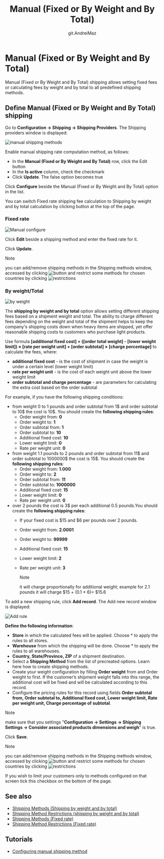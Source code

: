 ﻿---
title: Manual (Fixed or By Weight and By Total)
uid: en/getting-started/configure-shipping/shipping-providers
author: git.AndreiMaz
contributors: git.rajupaladiya, git.DmitriyKulagin, git.exileDev
---

# Manual (Fixed or By Weight and By Total)

Manual (Fixed or By Weight and By Total) shipping allows setting fixed fees or calculating fees by weight and by total to all predefined shipping methods.

## Define Manual (Fixed or By Weight and By Total) shipping

Go to **Configuration → Shipping → Shipping Providers**. The Shipping providers window is displayed:

![manual shipping methods](_static/index/manual-shipping-rate-methods.png)

Enable manual shipping rate computation method, as follows:

* In the **Manual (Fixed or By Weight and By Total)** row, click the Edit button
* In the **Is active** column, check the checkmark
* Click **Update**. The false option becomes true

Click **Configure** beside the Manual (Fixed or By Weight and By Total) option in the list.

You can switch Fixed rate shipping fee calculation to Shipping by weight and by total calculation by clicking button at the top of the page.

### Fixed rate

![Manual configure](_static/index/manual-shipping-confugure.png)

Click **Edit** beside a shipping method and enter the fixed rate for it.

Click **Update**.

> [!NOTE]
> 
> you can add/remove shipping methods in the Shipping methods window, accessed by clicking ![button](_static/index/manual-shipping-manage-button.png) and restrict some methods for chosen countries by clicking ![restrictions](_static/index/manual-shipping-restrictions.png)

### By weight/Total

![by weight](_static/index/manual-shipping-by-weight-total.png)

The **shipping by weight and by total** option allows setting different shipping fees based on a shipment weight and total. The ability to charge different fees depending on the weight and total of the shipment helps to keep the company's shipping costs down when heavy items are shipped, yet offer reasonable shipping costs to customers who purchase light products.

Use formula **[additional fixed cost] + ([order total weight] - [lower weight limit]) &times; [rate per weight unit] + [order subtotal] &times; [charge percentage]** to calculate the fees, where:

* **additional fixed cost** - is the cost of shipment in case the weight is under a certain level (lower weight limit)
* **rate per weight unit** - is the cost of each weight unit above the lower weight limit
* **order subtotal and charge percentage** - are parameters for calculating the extra cost based on the order subtotal

For example, if you have the following shipping conditions:

* from weight 0 to 1 pounds and order subtotal from 1$ and order subtotal to 10$ the cost is 10$. You should create the **following shipping rules**:
  * Order weight from: **0**
  * Order weight to: **1**
  * Order subtotal from: **1**
  * Order subtotal to: **10**
  * Additional fixed cost: **10**
  * Lower weight limit: **0**
  * Rate per weight unit: **0**
* from weight 1.1 pounds to 2 pounds and order subtotal from 11$ and order subtotal to 1000000$ the cost is 15$. You should create the **following shipping rules**:
  * Order weight from: **1.000**
  * Order weight to: **2**
  * Order subtotal from: **11**
  * Order subtotal to: **1000000**
  * Additional fixed cost: **15**
  * Lower weight limit: **0**
  * Rate per weight unit: **0**
* over 2 pounds the cost is 3$ per each additional 0.5 pounds.You should create the **following shipping rules**:
  * If your fixed cost is $15 and $6 per pounds over 2 pounds.
  * Order weight from: **2.0001**
  * Order weight to: **99999**
  * Additional fixed cost: **15**
  * Lower weight limit: **2**
  * Rate per weight unit: **3**
  
	> [!NOTE] 
	> 
	> it will charge proportionally for additional weight; 
	> example for 2.1 pounds it will charge $15 + (0.1 * 6)= $15.6

To add a new shipping rule, click **Add record**. The Add new record window is displayed:

![Add rule](_static/index/manual-shipping-add-new.png)

**Define the following information**:

* **Store** in which the calculated fees will be applied. Choose * to apply the rules to all stores.
* **Warehouse** from which the shipping will be done. Choose * to apply the rules to all warehouses.
* **Country, State/Province, ZIP** of a shipment destination.
* Select a **Shipping Method** from the list of precreated options. Learn here how to create shipping methods.
* Create your weight configuration by filling **Order weight** from and Order weight to first. If the customer’s shipment weight falls into this range, the additional cost will be fixed and will be calculated according to this record.
* Configure the pricing rules for this record using fields **Order subtotal from, Order subtotal to, Additional fixed cost, Lower weight limit, Rate per weight unit, Charge percentage of subtotal**.

> [!NOTE]
> 
> make sure that you settings "**Configuration → Settings → Shipping Settings → Consider associated products dimensions and weigh**" is true.

Click **Save**.

> [!NOTE]
> 
> you can add/remove shipping methods in the Shipping methods window, accessed by clicking ![button](_static/index/manual-shipping-manage-button.png) and restrict some methods for chosen countries by clicking ![restrictions](_static/index/manual-shipping-restrictions.png)
> 
> If you wish to limit your customers only to methods configured on that screen tick this checkbox on the bottom of the page.

## See also

* [Shipping Methods (Shipping by weight and by total)](xref:en/user-guide/configuring/setting-up/shipping/providers/manual/methods)
* [Shipping Method Restrictions (shipping by weight and by total)](xref:en/user-guide/configuring/setting-up/shipping/providers/manual/restrictions)
* [Shipping Methods (Fixed rate)](xref:en/user-guide/configuring/setting-up/shipping/providers/manual/fixed-rate-methods)
* [Shipping Method Restrictions (Fixed rate)](xref:en/user-guide/configuring/setting-up/shipping/providers/manual/fixed-rate-restrictions)

## Tutorials

* [Configuring manual shipping method](https://www.youtube.com/watch?v=1nYj0NqVUWw&t=8s)
